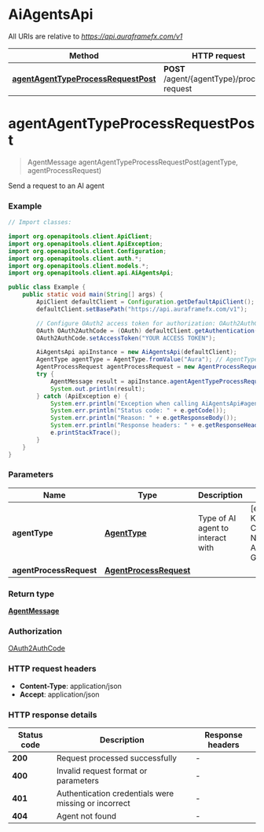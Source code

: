 # AiAgentsApi

All URIs are relative to *https://api.auraframefx.com/v1*

| Method                                                                                  | HTTP request                                | Description                   |
|-----------------------------------------------------------------------------------------|---------------------------------------------|-------------------------------|
| [**agentAgentTypeProcessRequestPost**](AiAgentsApi.md#agentAgentTypeProcessRequestPost) | **POST** /agent/{agentType}/process-request | Send a request to an AI agent |

<a id="agentAgentTypeProcessRequestPost"></a>

# **agentAgentTypeProcessRequestPost**

> AgentMessage agentAgentTypeProcessRequestPost(agentType, agentProcessRequest)

Send a request to an AI agent

### Example

```java
// Import classes:

import org.openapitools.client.ApiClient;
import org.openapitools.client.ApiException;
import org.openapitools.client.Configuration;
import org.openapitools.client.auth.*;
import org.openapitools.client.models.*;
import org.openapitools.client.api.AiAgentsApi;

public class Example {
    public static void main(String[] args) {
        ApiClient defaultClient = Configuration.getDefaultApiClient();
        defaultClient.setBasePath("https://api.auraframefx.com/v1");

        // Configure OAuth2 access token for authorization: OAuth2AuthCode
        OAuth OAuth2AuthCode = (OAuth) defaultClient.getAuthentication("OAuth2AuthCode");
        OAuth2AuthCode.setAccessToken("YOUR ACCESS TOKEN");

        AiAgentsApi apiInstance = new AiAgentsApi(defaultClient);
        AgentType agentType = AgentType.fromValue("Aura"); // AgentType | Type of AI agent to interact with
        AgentProcessRequest agentProcessRequest = new AgentProcessRequest(); // AgentProcessRequest | 
        try {
            AgentMessage result = apiInstance.agentAgentTypeProcessRequestPost(agentType, agentProcessRequest);
            System.out.println(result);
        } catch (ApiException e) {
            System.err.println("Exception when calling AiAgentsApi#agentAgentTypeProcessRequestPost");
            System.err.println("Status code: " + e.getCode());
            System.err.println("Reason: " + e.getResponseBody());
            System.err.println("Response headers: " + e.getResponseHeaders());
            e.printStackTrace();
        }
    }
}
```

### Parameters

| Name                    | Type                                              | Description                       | Notes                                                                        |
|-------------------------|---------------------------------------------------|-----------------------------------|------------------------------------------------------------------------------|
| **agentType**           | [**AgentType**](.md)                              | Type of AI agent to interact with | [enum: Aura, Kai, Genesis, Cascade, NeuralWhisper, AuraShield, GenKitMaster] |
| **agentProcessRequest** | [**AgentProcessRequest**](AgentProcessRequest.md) |                                   |                                                                              |

### Return type

[**AgentMessage**](AgentMessage.md)

### Authorization

[OAuth2AuthCode](../README.md#OAuth2AuthCode)

### HTTP request headers

- **Content-Type**: application/json
- **Accept**: application/json

### HTTP response details

| Status code | Description                                          | Response headers |
|-------------|------------------------------------------------------|------------------|
| **200**     | Request processed successfully                       | -                |
| **400**     | Invalid request format or parameters                 | -                |
| **401**     | Authentication credentials were missing or incorrect | -                |
| **404**     | Agent not found                                      | -                |

